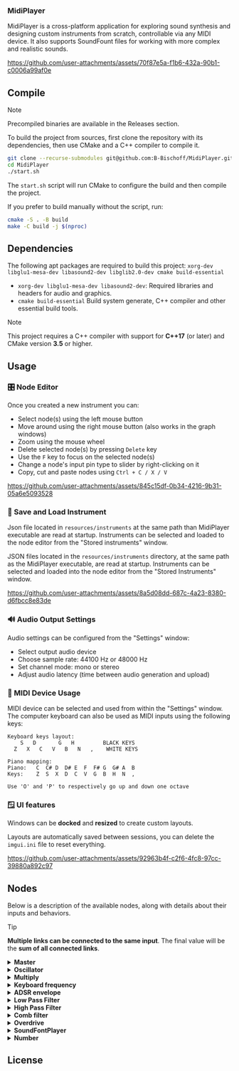 ### MidiPlayer

MidiPlayer is a cross-platform application for exploring sound synthesis and designing custom instruments from scratch, controllable via any MIDI device.
It also supports SoundFount files for working with more complex and realistic sounds.

https://github.com/user-attachments/assets/70f87e5a-f1b6-432a-90b1-c0006a99af0e

## Compile

> [!NOTE]
> Precompiled binaries are available in the Releases section.

To build the project from sources, first clone the repository with its dependencies, then use CMake and a C++ compiler to compile it.

```bash
git clone --recurse-submodules git@github.com:B-Bischoff/MidiPlayer.git
cd MidiPlayer
./start.sh
```

The `start.sh` script will run CMake to configure the build and then compile the project.

If you prefer to build manually without the script, run:
```bash
cmake -S . -B build
make -C build -j $(nproc)
```

## Dependencies

The following apt packages are required to build this project: `xorg-dev libglu1-mesa-dev libasound2-dev libglib2.0-dev cmake build-essential`

- `xorg-dev libglu1-mesa-dev libasound2-dev`: Required libraries and headers for audio and graphics.
- `cmake build-essential` Build system generate, C++ compiler and other essential build tools.

> [!NOTE]
> This project requires a C++ compiler with support for **C++17** (or later) and CMake version **3.5** or higher.

## Usage

### 🎛️ Node Editor
Once you created a new instrument you can:
- Select node(s) using the left mouse button
- Move around using the right mouse button (also works in the graph windows)
- Zoom using the mouse wheel
- Delete selected node(s) by pressing `Delete` key
- Use the `F` key to focus on the selected node(s)
- Change a node's input pin type to slider by right-clicking on it
- Copy, cut and paste nodes using `Ctrl + C / X / V`

https://github.com/user-attachments/assets/845c15df-0b34-4216-9b31-05a6e5093528

### 💾 Save and Load Instrument

Json file located in `resources/instruments` at the same path than MidiPlayer executable are read at startup.
Instruments can be selected and loaded to the node editor from the "Stored instruments" window.

JSON files located in the `resources/instruments` directory, at the same path as the MidiPlayer executable, are read at startup.
Instruments can be selected and loaded into the node editor from the "Stored Instruments" window.

https://github.com/user-attachments/assets/8a5d08dd-687c-4a23-8380-d6fbcc8e83de

### 🔊 Audio Output Settings

Audio settings can be configured from the "Settings" window:

- Select output audio device
- Choose sample rate: 44100 Hz or 48000 Hz
- Set channel mode: mono or stereo
- Adjust audio latency (time between audio generation and upload)

### 🎹 MIDI Device Usage

MIDI device can be selected and used from within the "Settings" window.
The computer keyboard can also be used as MIDI inputs using the following keys:
```
Keyboard keys layout:
    S   D       G   H         BLACK KEYS
  Z   X   C   V   B   N   ,    WHITE KEYS

Piano mapping:
Piano:   C  C# D  D# E  F  F# G  G# A  B
Keys:    Z  S  X  D  C  V  G  B  H  N  ,

Use 'O' and 'P' to respectively go up and down one octave
```

### 🪟 UI features

Windows can be **docked** and **resized** to create custom layouts.

Layouts are automatically saved between sessions, you can delete the `imgui.ini` file to reset everything.

https://github.com/user-attachments/assets/92963b4f-c2f6-4fc8-97cc-39880a892c97

## Nodes

Below is a description of the available nodes, along with details about their inputs and behaviors.

> [!TIP]
> **Multiple links can be connected to the same input**. The final value will be the **sum of all connected links**.

<details>
<summary><strong>Master</strong></summary>

Node from which audio goes to the system sound.
This node is created by default and cannot be removed or duplicated.

The **Master** node sends audio to the system's output device.
It is created by default and **cannot be removed or duplicated**.

**Input:**
`input` — Audio signal (*Any value*).
The signal is **clamped between** `-1` and `1` before being passed to the audio output.

---
</details>

<details>
<summary><strong>Oscillator</strong></summary>

Generates a periodic signal that oscillates between `-1` and `1`.

**Inputs:**
- `freq` — Frequency in Hertz. Defines how many cycles occur per second. (*Any value*)
- `phase` — Phase offset applied to the waveform. (*Any value*)

**UI settings:**

Oscillator shape can be selected from the following waveforms:

- **Sin** — Smooth sine wave oscillation between `-1` and `1`.
- **Square** — Alternates sharply between `-1` and `1`, creating a binary-like signal.
- **Triangle** — Linearly ramps between `-1` and `1` in a triangular shape.
- **Saw Dig** — A digital-style sawtooth wave that ramps linearly up to `1` and drops abruptly to `-1`.
- **White Noise** — Produces random values between `-1` and `1`.
- **Pink Noise** — Noise signal with equal energy per octave, resulting in a warmer, more balanced sound with more emphasis on lower frequencies.
- **Brownian Noise** — Also known as red or Brown noise. It produces a deeper, smoother noise, emphasizing low frequencies even more than pink noise.

---
</details>

<details>
<summary><strong>Multiply</strong></summary>

Multiply and outputs input A with input B.

If input A or B is unplugged, its value is `0`.

**Inputs:**
- `input A` — Audio signal (*Any value*).
- `input B` — Audio signal (*Any value*).
---
</details>

<details>
<summary><strong>Keyboard frequency</strong></summary>

Converts **MIDI note events** (triggered by key presses) into corresponding **frequencies in Hertz**.

This node outputs the base frequency associated with each MIDI note.

A reference table mapping MIDI note numbers to note names and frequencies can be found [here](https://inspiredacoustics.com/en/MIDI_note_numbers_and_center_frequencies).

---
</details>

<details>
<summary><strong>ADSR envelope</strong></summary>

An ADSR envelope defines how the intensity (or amplitude) of its input evolves from the moment a key is pressed until it is released.
It's composed of four phases:

The envelope describe four parameters or phases:
1. Attack : How quickly the sound reaches its maximum intensity after the key is pressed.
2. Decay : How quickly the sound drops from the peak to the sustain level.
3. Sustain : The constant intensity level held as long as the key is pressed.
4. Release : How quickly the sound fades to silence after the key is released.

**Inputs:**
- `input` — Audio signal affected by the envelope  (*Any value*).
- `trigger` — Any **non-zero** value will trigger the envelope.

**UI settings:**

`Edit ADSR` : Modify the shape of the ADSR node using a graphic.

---
</details>

<details>
<summary><strong>Low Pass Filter</strong></summary>

Attenuates **high-frequency components** from the input signal.
As the cutoff value approaches `0`, more high frequencies are removed, resulting in a smoother sound.

**Inputs:**
- `input` — Audio signal (*Any value*).
- `cutoff` — Smoothing factor between `0` and `1` (*Out of range values are clamped*).
- `resonance` —Emphasizes frequencies near the cutoff. Ranges from `0` (no resonance) to `1` (strong peak at cutoff) (*Out of range values are clamped*).

---
</details>

<details>
<summary><strong>High Pass Filter</strong></summary>

Attenuates **low-frequency components** from the input signal.
As the cutoff value approaches `1`, more high frequencies are removed, resulting in a bright sound.

**Inputs:**
- `input` — Audio signal (*Any value*).
- `cutoff` — Smoothing factor between `0` and `1` (*Out of range values are clamped*).
- `resonance` —Emphasizes frequencies near the cutoff. Ranges from `0` (no resonance) to `1` (strong peak at cutoff) (*Out of range values are clamped*).

---
</details>

<details>
<summary><strong>Comb filter</strong></summary>

Applies a delayed version of the signal back into itself.

**Inputs:**
- `input` — Audio signal (*Any value*).
- `delay samples` — Number of samples before the signal is fed back (*Negative values are clamped to `0`*).
- `feedback` — Amount of the delayed signal fed back into the input. Ranges from `0` (no feedback) to `1` (maximum feedback). (*Out-of-range values are clamped*)

---
</details>

<details>
<summary><strong>Overdrive</strong></summary>

Applies a soft clipping effect to simulate analog-style distortion.

- `input` — Audio signal (*Any value*).
- `drive` — Controls the amount of distortion applied. Higher values increase the signal gain before clipping, resulting in a more aggressive, saturated sound.
---
</details>

<details>
<summary><strong>SoundFontPlayer</strong></summary>

Play the content of a SoundFont file in response to incoming MIDI note and velocity events.

**UI settings:**

Provides a file browser for selecting a SoundFont file (`.sf2`) to load and use for playback.

---
</details>


<details>
<summary><strong>Number</strong></summary>

Output a constant value.

**UI settings:**

Value: The number to output, can be any value.

</details>

## License
